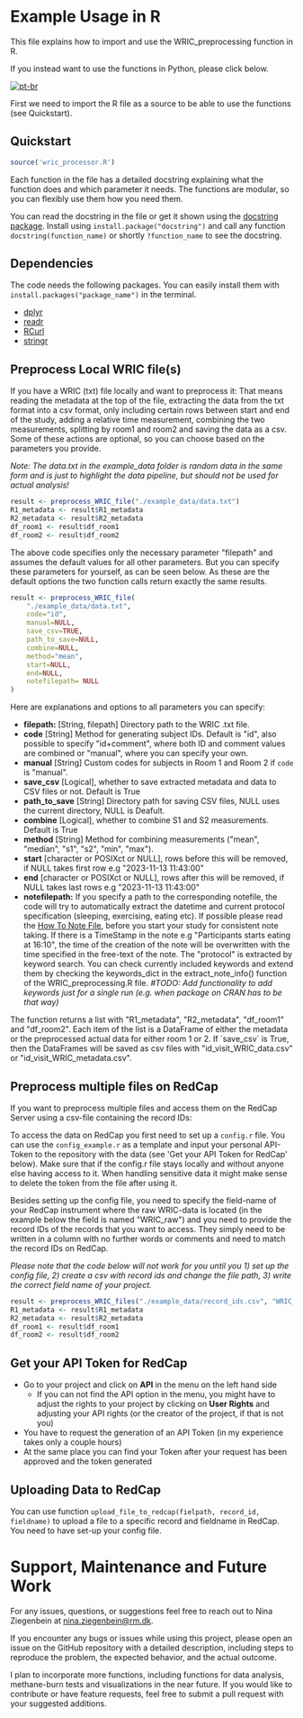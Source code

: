 # Example Usage in R

This file explains how to import and use the WRIC_preprocessing function in R. 

If you instead want to use the functions in Python, please click below.

[![pt-br](https://img.shields.io/badge/Python-yellow.svg)](https://github.com/NinaZiegenbein/WRIC_processing/blob/main/README.python.md)

First we need to import the R file as a source to be able to use the functions (see Quickstart).

## Quickstart
```R
source('wric_processor.R')
```

Each function in the file has a detailed docstring explaining what the function does and which parameter it needs. The functions are modular, so you can flexibly use them how you need them. 

You can read the docstring in the file or get it shown using the [docstring package](https://cran.r-project.org/web/packages/docstring/vignettes/docstring_intro.html). Install using `install.package("docstring")` and call any function `docstring(function_name)` or shortly `?function_name` to see the docstring.

## Dependencies
The code needs the following packages. You can easily install them with `install.packages("package_name")` in the terminal.
- [dplyr](https://dplyr.tidyverse.org/)
- [readr](https://readr.tidyverse.org/)
- [RCurl](https://cran.r-project.org/web/packages/RCurl/index.html)
- [stringr](https://stringr.tidyverse.org/)

## Preprocess Local WRIC file(s)
If you have a WRIC (txt) file locally and want to preprocess it: That means reading the metadata at the top of the file, extracting the data from the txt format into a csv format, only including certain rows between start and end of the study, adding a relative time measurement, combining the two measurements, splitting by room1 and room2 and saving the data as a csv. Some of these actions are optional, so you can choose based on the parameters you provide.

_Note: The data.txt in the example_data folder is random data in the same form and is just to highlight the data pipeline, but should not be used for actual analysis!_

```R
result <- preprocess_WRIC_file("./example_data/data.txt")
R1_metadata <- result$R1_metadata
R2_metadata <- result$R2_metadata
df_room1 <- result$df_room1
df_room2 <- result$df_room2
```

The above code specifies only the necessary parameter "filepath" and assumes the default values for all other parameters. But you can specify these parameters for yourself, as can be seen below. As these are the default options the two function calls return exactly the same results.

```R
result <- preprocess_WRIC_file(
    "./example_data/data.txt", 
    code="id", 
    manual=NULL, 
    save_csv=TRUE, 
    path_to_save=NULL, 
    combine=NULL, 
    method="mean",
    start=NULL,
    end=NULL,
    notefilepath= NULL
)
```
Here are explanations and options to all parameters you can specify:
- **filepath:** [String, filepath] Directory path to the WRIC .txt file.
- **code** [String] Method for generating subject IDs. Default is "id", also possible to specify "id+comment", where both ID and comment values are combined or "manual", where you can specify your own.
- **manual** [String] Custom codes for subjects in Room 1 and Room 2 if `code` is "manual".
- **save_csv** [Logical], whether to save extracted metadata and data to CSV files or not. Default is True
- **path_to_save** [String] Directory path for saving CSV files, NULL uses the current directory, NULL is Deafult.
- **combine** [Logical], whether to combine S1 and S2 measurements. Default is True
- **method** [String] Method for combining measurements ("mean", "median", "s1", "s2", "min", "max").
- **start** [character or POSIXct or NULL], rows before this will be removed, if NULL takes first row e.g "2023-11-13 11:43:00"
- **end** [character or POSIXct or NULL], rows after this will be removed, if NULL takes last rows e.g "2023-11-13 11:43:00"
- **notefilepath:**
If you specify a path to the corresponding notefile, the code will try to automatically extract the datetime and current protocol specification (sleeping, exercising, eating etc). If possible please read the [How To Note File](https://github.com/hulmanlab/WRIC_processing/blob/main/HowToNoteFile.pdf), before you start your study for consistent note taking. If there is a TimeStamp in the note e.g "Participants starts eating at 16:10", the time of the creation of the note will be overwritten with the time specified in the free-text of the note. The "protocol" is extracted by keyword search. You can check currently included keywords and extend them by checking the keywords_dict in the extract_note_info() function of the WRIC_preprocessing.R file. 
*#TODO: Add functionality to add keywords just for a single run (e.g. when package on CRAN has to be that way)*

The function returns a list with "R1_metadata", "R2_metadata", "df_room1" and "df_room2". Each item of the list is a DataFrame of either the metadata or the preprocessed actual data for either room 1 or 2. If ´save_csv` is True, then the DataFrames will be saved as csv files with "id_visit_WRIC_data.csv" or "id_visit_WRIC_metadata.csv".



## Preprocess multiple files on RedCap
If you want to preprocess multiple files and access them on the RedCap Server using a csv-file containing the record IDs:

To access the data on RedCap you first need to set up a `config.r` file. You can use the `config_example.r` as a template and input your personal API-Token to the repository with the data (see 'Get your API Token for RedCap' below). Make sure that if the config.r file stays locally and without anyone else having access to it. When handling sensitive data it might make sense to delete the token from the file after using it.

Besides setting up the config file, you need to specify the field-name of your RedCap instrument where the raw WRIC-data is located (in the example below the field is named "WRIC_raw") and you need to provide the record IDs of the records that you want to access. They simply need to be written in a column with no further words or comments and need to match the record IDs on RedCap.

_Please note that the code below will not work for you until you 1) set up the config file, 2) create a csv with record ids and change the file path, 3) write the correct field name of your project._

```R
result <- preprocess_WRIC_files("./example_data/record_ids.csv", "WRIC_raw", code = "id", manual = NULL, save_csv = True, path_to_save = NULL, combine = True, method = "mean", start = NULL, end = NULL)
R1_metadata <- result$R1_metadata
R2_metadata <- result$R2_metadata
df_room1 <- result$df_room1
df_room2 <- result$df_room2
```

## Get your API Token for RedCap
- Go to your project and click on **API** in the menu on the left hand side
  - If you can not find the API option in the menu, you might have to adjust the rights to your project by clicking on **User Rights** and adjusting your API rights (or the creator of the project, if that is not you)
- You have to request the generation of an API Token (in my experience takes only a couple hours)
- At the same place you can find your Token after your request has been approved and the token generated

## Uploading Data to RedCap
You can use function `upload_file_to_redcap(fielpath, record_id, fieldname)` to upload a file to a specific record and fieldname in RedCap. You need to have set-up your config file.

# Support, Maintenance and Future Work
For any issues, questions, or suggestions feel free to reach out to Nina Ziegenbein at nina.ziegenbein@rm.dk.

If you encounter any bugs or issues while using this project, please open an issue on the GitHub repository with a detailed description, including steps to reproduce the problem, the expected behavior, and the actual outcome.

I plan to incorporate more functions, including functions for data analysis, methane-burn tests and visualizations in the near future. If you would like to contribute or have feature requests, feel free to submit a pull request with your suggested additions. 

